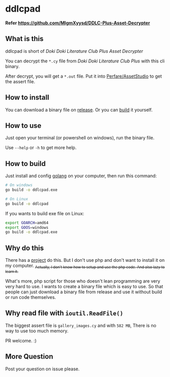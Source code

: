 # ddlcpad

**Refer <https://github.com/MlgmXyysd/DDLC-Plus-Asset-Decrypter>**

## What is this

ddlcpad is short of *Doki Doki Literature Club Plus Asset Decrypter*

You can decrypt the `*.cy` file from *Doki Doki Literature Club Plus* with this cli binary.

After decrypt, you will get a `*.out` file. Put it into [Perfare/AssetStudio](https://github.com/Perfare/AssetStudio/) to get the assert file.

## How to install

You can download a binary file on [release](https://github.com/Perfare/AssetStudio/releases). Or you can [build](https://github.com/aimerneige/DDLC-Plus-Asset-Decrypter#how-to-build) it yourself.

## How to use

Just open your terminal (or powershell on windows), run the binary file.

Use `--help` or `-h` to get more help.

## How to build

Just install and config [golang](https://golang.org/doc/install) on your computer, then run this command:

```bash
# On windows
go build -o ddlcpad.exe
```

```bash
# On Linux
go build -o ddlcpad
```

If you wants to build exe file on Linux:

```bash
export GOARCH=amd64
export GOOS=windows
go build -o ddlcpad.exe
```

## Why do this

There has a [project](https://github.com/MlgmXyysd/DDLC-Plus-Asset-Decrypter) do this. But I don't use php and don't want to install it on my computer. <sub>~~Actually, I don't know how to setup and use the php code. And also lazy to learn it.~~</sub>

What's more, php script for those who doesn't lean programming are very very hard to use. I wants to create a binary file which is easy to use. So that people can just download a binary file from release and use it without build or run code themselves.

## Why read file with `ioutil.ReadFile()`

The biggest assert file is `gallery_images.cy` and with `582 MB`, There is no way to use too much memory.

PR welcome. :)

## More Question

Post your question on issue please.
